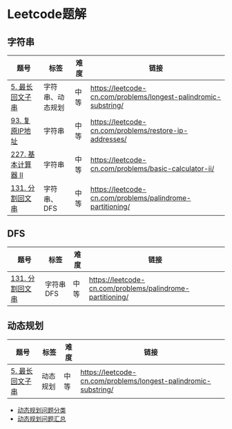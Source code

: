 # Leetcode题解

## 字符串

| 题号 | 标签 | 难度 | 链接 |
| ----| ---- | ---- | ---- |
| [5. 最长回文子串](5/5.md) | 字符串、动态规划 | 中等 | https://leetcode-cn.com/problems/longest-palindromic-substring/ |
| [93. 复原IP地址](93/93.md) | 字符串 | 中等 | https://leetcode-cn.com/problems/restore-ip-addresses/ |
| [227. 基本计算器 II](227/227.md) | 字符串 | 中等 | https://leetcode-cn.com/problems/basic-calculator-ii/ |
| [131. 分割回文串](131/131.md) | 字符串、DFS | 中等 | https://leetcode-cn.com/problems/palindrome-partitioning/ |

## DFS

| 题号 | 标签 | 难度 | 链接 |
| ----| ---- | ---- | ---- |
| [131. 分割回文串](131/131.md) | 字符串 DFS | 中等 | https://leetcode-cn.com/problems/palindrome-partitioning/ |


## 动态规划

| 题号 | 标签 | 难度 | 链接 |
| ----| ---- | ---- | ---- |
| [5. 最长回文子串](5/5.md) | 动态规划 | 中等 | https://leetcode-cn.com/problems/longest-palindromic-substring/ |

- [动态规划问题分类](doc/动态规划问题分类.md)
- [动态规划问题汇总](doc/动态规划问题总结.md)
